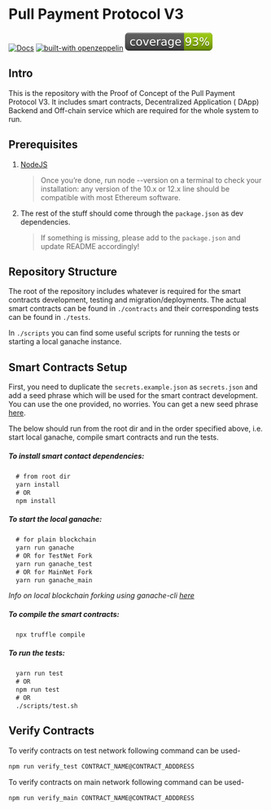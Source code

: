 # Pull Payment Protocol V3

[![Docs](https://img.shields.io/badge/docs-%F0%9F%93%84-blue)](https://docs.openzeppelin.com/contracts)
[![built-with openzeppelin](https://img.shields.io/badge/built%20with-OpenZeppelin-3677FF)](https://docs.openzeppelin.com/)
![Coverage](./coverage_badge.svg)

## Intro

This is the repository with the Proof of Concept of the Pull Payment Protocol V3. It includes smart contracts, Decentralized Application (
DApp) Backend and Off-chain service which are required for the whole system to run.

## Prerequisites

1. [NodeJS](https://nodejs.org/en/download/)
   > Once you’re done, run node --version on a terminal to check your installation: any version of the 10.x or 12.x line should be compatible with most Ethereum software.
2. The rest of the stuff should come through the `package.json` as dev dependencies.
   > If something is missing, please add to the `package.json` and update README accordingly!

## Repository Structure

The root of the repository includes whatever is required for the smart contracts development, testing and migration/deployments. The actual
smart contracts can be found in `./contracts` and their corresponding tests can be found in `./tests`.

In `./scripts` you can find some useful scripts for running the tests or starting a local ganache instance.

## Smart Contracts Setup

First, you need to duplicate the `secrets.example.json` as `secrets.json` and add a seed phrase which will be used for the smart contract development. You can
use the one provided, no worries. You can get a new seed phrase [here](https://iancoleman.io/bip39/).

The below should run from the root dir and in the order specified above, i.e. start local ganache,
compile smart contracts and run the tests.

##### To install smart contact dependencies:

```shell
  # from root dir
  yarn install
  # OR
  npm install
```

##### To start the local ganache:

```shell
  # for plain blockchain
  yarn run ganache
  # OR for TestNet Fork
  yarn run ganache_test
  # OR for MainNet Fork
  yarn run ganache_main
```

_Info on local blockchain forking using ganache-cli [here](https://github.com/trufflesuite/ganache-cli#options)_

##### To compile the smart contracts:

```shell
  npx truffle compile
```

##### To run the tests:

```shell
  yarn run test
  # OR
  npm run test
  # OR
  ./scripts/test.sh
```

## Verify Contracts

To verify contracts on test network following command can be used-

```bash
npm run verify_test CONTRACT_NAME@CONTRACT_ADDDRESS
```

To verify contracts on main network following command can be used-

```bash
npm run verify_main CONTRACT_NAME@CONTRACT_ADDDRESS
```
